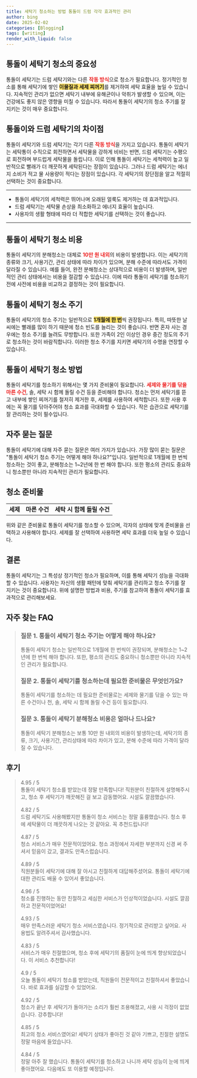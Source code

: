 ```yaml
---
title: 세탁기 청소하는 방법 통돌이 드럼 각각 효과적인 관리
author: bing
date: 2025-02-02
categories: [Blogging]
tags: [writing]
render_with_liquid: false
---
```



<h2 id='통돌이 세탁기 청소의 중요성'>통돌이 세탁기 청소의 중요성</h2>

<p>통돌이 세탁기는 드럼 세탁기와는 다른 <b><span style="color: #ee2323;">작동 방식</span></b>으로 청소가 필요합니다. 정기적인 청소를 통해 세탁기에 쌓인 <b><span style="background-color: #ffe066;">이물질과 세제 찌꺼기</span></b>를 제거하여 세탁 효율을 높일 수 있습니다. 지속적인 관리가 없으면 세탁기 내부에 유해균이나 악취가 발생할 수 있으며, 이는 건강에도 좋지 않은 영향을 미칠 수 있습니다. 따라서 통돌이 세탁기의 청소 주기를 잘 지키는 것이 매우 중요합니다.</p>

<h2 id='통돌이와 드럼 세탁기의 차이점'>통돌이와 드럼 세탁기의 차이점</h2>

<p>통돌이 세탁기와 드럼 세탁기는 각기 다른 <b><span style="color: #ee2323;">작동 방식</span></b>을 가지고 있습니다. 통돌이 세탁기는 세탁통이 수직으로 회전하면서 세탁물을 강하게 비비는 반면, 드럼 세탁기는 수평으로 회전하며 부드럽게 세탁물을 돌립니다. 이로 인해 통돌이 세탁기는 세척력이 높고 일반적으로 빨래가 더 깨끗하게 세탁된다는 장점이 있습니다. 그러나 드럼 세탁기는 에너지 소비가 적고 물 사용량이 적다는 장점이 있습니다. 각 세탁기의 장단점을 알고 적절히 선택하는 것이 중요합니다.</p>

<hr />

<ul>
    <li>통돌이 세탁기의 세척력은 뛰어나며 오래된 얼룩도 제거하는 데 효과적입니다.</li>
    <li>드럼 세탁기는 세탁물 손상을 최소화하고 에너지 효율이 높습니다.</li>
    <li>사용자의 생활 형태에 따라 더 적합한 세탁기를 선택하는 것이 좋습니다.</li>
</ul>

<hr />

<h2 id='통돌이 세탁기 청소 비용'>통돌이 세탁기 청소 비용</h2>

<p>통돌이 세탁기의 분해청소는 대체로 <b><span style="color: #ee2323;">10만 원 내외</span></b>의 비용이 발생합니다. 이는 세탁기의 종류와 크기, 사용기간, 관리 상태에 따라 차이가 있으며, 분해 수준에 따라서도 가격이 달라질 수 있습니다. 예를 들어, 완전 분해청소는 상대적으로 비용이 더 발생하며, 일반적인 관리 상태에서는 비용을 절감할 수 있습니다. 이에 따라 통돌이 세탁기를 청소하기 전에 사전에 비용을 비교하고 결정하는 것이 필요합니다.</p>

<h2 id='통돌이 세탁기 청소 주기'>통돌이 세탁기 청소 주기</h2>

<p>통돌이 세탁기의 청소 주기는 일반적으로 <b><span style="background-color: #ffe066;">1개월에 한 번</span></b>씩 권장됩니다. 특히, 따뜻한 날씨에는 빨래를 많이 하기 때문에 청소 빈도를 늘리는 것이 좋습니다. 반면 혼자 사는 경우에는 청소 주기를 늘려도 무방합니다. 또한 가족이 2인 이상인 경우 중간 정도의 주기로 청소하는 것이 바람직합니다. 이러한 청소 주기를 지키면 세탁기의 수명을 연장할 수 있습니다.</p>

<h2 id='통돌이 세탁기 청소 방법'>통돌이 세탁기 청소 방법</h2>

<p>통돌이 세탁기를 청소하기 위해서는 몇 가지 준비물이 필요합니다. <b><span style="color: #ee2323;">세제와 물기를 닦을 마른 수건</span></b>, 솔, 세탁 시 함께 돌릴 수건 등을 준비해야 합니다. 청소는 먼저 세탁기를 뜯고 내부에 쌓인 찌꺼기를 철저히 제거한 후, 세제를 사용하여 세척합니다. 또한 사용 후에는 꼭 물기를 닦아주어야 청소 효과를 극대화할 수 있습니다. 작은 습관으로 세탁기를 잘 관리하는 것이 필수입니다.</p>

<h2 id='자주 묻는 질문'>자주 묻는 질문</h2>

<p>통돌이 세탁기에 대해 자주 묻는 질문은 여러 가지가 있습니다. 가장 많이 묻는 질문은 "통돌이 세탁기 청소 주기는 어떻게 해야 하나요?"입니다. 일반적으로 1개월에 한 번씩 청소하는 것이 좋고, 분해청소는 1~2년에 한 번 해야 합니다. 또한 평소의 관리도 중요하니 청소뿐만 아니라 지속적인 관리가 필요합니다.</p>

<h2 id='청소 준비물'>청소 준비물</h2>

<table>
    <tr>
        <td style="text-align: center; height: 17px;"><b>세제</b></td>
        <td style="text-align: center; height: 17px;"><b>마른 수건</b></td>
        <td style="text-align: center; height: 17px;"><b>세탁 시 함께 돌릴 수건</b></td>
    </tr>
</table>

<p>위와 같은 준비물로 통돌이 세탁기를 청소할 수 있으며, 각자의 상태에 맞게 준비물을 선택하고 사용해야 합니다. 세제를 잘 선택하여 사용하면 세탁 효과를 더욱 높일 수 있습니다.</p>

<h2 id='결론'>결론</h2>

<p>통돌이 세탁기는 그 특성상 정기적인 청소가 필요하며, 이를 통해 세탁기 성능을 극대화할 수 있습니다. 사용자는 자신의 생활 패턴에 맞춰 세탁기를 관리하고 청소 주기를 잘 지키는 것이 중요합니다. 위에 설명한 방법과 비용, 주기를 참고하여 통돌이 세탁기를 효과적으로 관리해보세요.</p>


<h2 id='자주_찾는_FAQ'>자주 찾는 FAQ</h2>
<div itemscope="" itemtype="https://schema.org/FAQPage"> 
<blockquote> 
<div itemscope="" itemprop="mainEntity" itemtype="https://schema.org/Question"> 
<h3 itemprop="name">질문 1. 통돌이 세탁기 청소 주기는 어떻게 해야 하나요?</h3> 
<div itemscope="" itemprop="acceptedAnswer" itemtype="https://schema.org/Answer"> 
<span itemprop="text"> 
<p>통돌이 세탁기 청소는 일반적으로 1개월에 한 번씩이 권장되며, 분해청소는 1~2년에 한 번씩 해야 합니다. 또한, 평소의 관리도 중요하니 청소뿐만 아니라 지속적인 관리가 필요합니다.</p> 
</span> 
</div> 
</div> 

<div itemscope="" itemprop="mainEntity" itemtype="https://schema.org/Question"> 
<h3 itemprop="name">질문 2. 통돌이 세탁기를 청소하는데 필요한 준비물은 무엇인가요?</h3> 
<div itemscope="" itemprop="acceptedAnswer" itemtype="https://schema.org/Answer"> 
<span itemprop="text"> 
<p>통돌이 세탁기를 청소하는 데 필요한 준비물로는 세제와 물기를 닦을 수 있는 마른 수건이나 천, 솔, 세탁 시 함께 돌릴 수건 등이 필요합니다.</p> 
</span> 
</div> 
</div> 

<div itemscope="" itemprop="mainEntity" itemtype="https://schema.org/Question"> 
<h3 itemprop="name">질문 3. 통돌이 세탁기 분해청소 비용은 얼마나 드나요?</h3> 
<div itemscope="" itemprop="acceptedAnswer" itemtype="https://schema.org/Answer"> 
<span itemprop="text"> 
<p>통돌이 세탁기 분해청소는 보통 10만 원 내외의 비용이 발생하는데, 세탁기의 종류, 크기, 사용기간, 관리상태에 따라 차이가 있고, 분해 수준에 따라 가격이 달라질 수 있습니다.</p> 
</span> 
</div> 
</div> 
</blockquote> 
</div>
<h2 id='후기'>후기</h2>
<div itemscope itemtype="https://schema.org/Product">
  <blockquote>
  <div itemprop="review" itemscope itemtype="https://schema.org/Review">
      <div itemprop="reviewRating" itemscope itemtype="https://schema.org/Rating"> <span itemprop="ratingValue">4.95</span> / <span itemprop="bestRating">5</span> </div>
      <span itemprop="reviewBody">통돌이 세탁기 청소를 받았는데 정말 만족합니다! 직원분이 친절하게 설명해주시고, 청소 후 세탁기가 깨끗해진 걸 보고 감동했어요. 시설도 깔끔했습니다.</span>
  </div>
  <br>
  <div itemprop="review" itemscope itemtype="https://schema.org/Review">
      <div itemprop="reviewRating" itemscope itemtype="https://schema.org/Rating"> <span itemprop="ratingValue">4.82</span> / <span itemprop="bestRating">5</span> </div>
      <span itemprop="reviewBody">드럼 세탁기도 사용해봤지만 통돌이 청소 서비스는 정말 훌륭했습니다. 청소 후에 세탁물이 더 깨끗하게 나오는 것 같아요. 꼭 추천드립니다!</span>
  </div>
  <br>
  <div itemprop="review" itemscope itemtype="https://schema.org/Review">
      <div itemprop="reviewRating" itemscope itemtype="https://schema.org/Rating"> <span itemprop="ratingValue">4.87</span> / <span itemprop="bestRating">5</span> </div>
      <span itemprop="reviewBody">청소 서비스가 매우 전문적이었어요. 청소 과정에서 자세한 부분까지 신경 써 주셔서 믿음이 갔고, 결과도 만족스럽습니다.</span>
  </div>
  <br>
  <div itemprop="review" itemscope itemtype="https://schema.org/Review">
      <div itemprop="reviewRating" itemscope itemtype="https://schema.org/Rating"> <span itemprop="ratingValue">4.89</span> / <span itemprop="bestRating">5</span> </div>
      <span itemprop="reviewBody">직원분들이 세탁기에 대해 잘 아시고 친절하게 대답해주셨어요. 통돌이 세탁기에 대한 관리도 배울 수 있어서 좋았습니다.</span>
  </div>
  <br>
  <div itemprop="review" itemscope itemtype="https://schema.org/Review">
      <div itemprop="reviewRating" itemscope itemtype="https://schema.org/Rating"> <span itemprop="ratingValue">4.96</span> / <span itemprop="bestRating">5</span> </div>
      <span itemprop="reviewBody">청소를 진행하는 동안 친절하고 세심한 서비스가 인상적이었습니다. 시설도 깔끔하고 전문적이었어요!</span>
  </div>
  <br>
  <div itemprop="review" itemscope itemtype="https://schema.org/Review">
      <div itemprop="reviewRating" itemscope itemtype="https://schema.org/Rating"> <span itemprop="ratingValue">4.93</span> / <span itemprop="bestRating">5</span> </div>
      <span itemprop="reviewBody">매우 만족스러운 세탁기 청소 서비스였습니다. 정기적으로 관리받고 싶어요. 사용법도 알려주셔서 감사했습니다.</span>
  </div>
  <br>
  <div itemprop="review" itemscope itemtype="https://schema.org/Review">
      <div itemprop="reviewRating" itemscope itemtype="https://schema.org/Rating"> <span itemprop="ratingValue">4.83</span> / <span itemprop="bestRating">5</span> </div>
      <span itemprop="reviewBody">서비스가 매우 친절했으며, 청소 후에 세탁기의 품질이 눈에 띄게 향상되었습니다. 이 서비스 추천합니다!</span>
  </div>
  <br>
  <div itemprop="review" itemscope itemtype="https://schema.org/Review">
      <div itemprop="reviewRating" itemscope itemtype="https://schema.org/Rating"> <span itemprop="ratingValue">4.9</span> / <span itemprop="bestRating">5</span> </div>
      <span itemprop="reviewBody">오늘 통돌이 세탁기 청소를 받았는데, 직원들이 전문적이고 친절하셔서 좋았습니다. 바로 효과를 실감할 수 있었어요.</span>
  </div>
  <br>
  <div itemprop="review" itemscope itemtype="https://schema.org/Review">
      <div itemprop="reviewRating" itemscope itemtype="https://schema.org/Rating"> <span itemprop="ratingValue">4.92</span> / <span itemprop="bestRating">5</span> </div>
      <span itemprop="reviewBody">청소가 끝난 후 세탁기가 돌아가는 소리가 훨씬 조용해졌고, 사용 시 걱정이 없었습니다. 강추합니다!</span>
  </div>
  <br>
  <div itemprop="review" itemscope itemtype="https://schema.org/Review">
      <div itemprop="reviewRating" itemscope itemtype="https://schema.org/Rating"> <span itemprop="ratingValue">4.85</span> / <span itemprop="bestRating">5</span> </div>
      <span itemprop="reviewBody">최고의 청소 서비스였어요! 세탁기 상태가 좋아진 것 같아 기쁘고, 친절한 설명도 정말 마음에 들었습니다.</span>
  </div>
  <br>
  <div itemprop="review" itemscope itemtype="https://schema.org/Review">
      <div itemprop="reviewRating" itemscope itemtype="https://schema.org/Rating"> <span itemprop="ratingValue">4.84</span> / <span itemprop="bestRating">5</span> </div>
      <span itemprop="reviewBody">정말 아주 잘 했습니다. 통돌이 세탁기를 청소하고 나니까 세탁 성능이 눈에 띄게 좋아졌어요. 다음에도 또 이용할 예정입니다.</span>
  </div>
  </blockquote>
</div>
